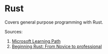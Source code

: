 # Rust

Covers general purpose programming with Rust.

Sources:

1. [Microsoft Learning Path][1]
2. [Beginning Rust: From Novice to professional][2]

[1]: https://docs.microsoft.com/en-us/learn/paths/rust-first-steps/
[2]: https://www.oreilly.com/library/view/beginning-rust-from/9781484234686/
